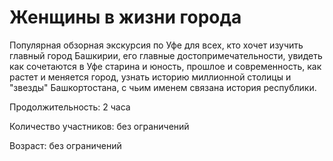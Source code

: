 # Женщины в жизни города

Популярная обзорная экскурсия по Уфе для всех, кто хочет изучить главный город Башкирии, его главные достопримечательности, увидеть как сочетаются в Уфе старина и юность, прошлое и современность, как растет и меняется город, узнать историю миллионной столицы и "звезды" Башкортостана, с чьим именем связана история республики.

Продолжительность:
2 часа

Количество участников:
без ограничений

Возраст:
без ограничений
